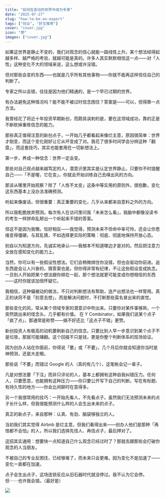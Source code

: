 ```yaml
---
title: "如何在变动的世界中成为专家"
date: "2025-07-27"
slug: "how-to-be-an-expert"
tags: ["创业", "好文推荐"]
cover: "cover.jpg"
icon: "😎"
images: ["cover.jpg"]
---
```

如果这世界是静止不变的，我们对观念的信心就能一路线性上升。某个想法经得起越多样、越严格的考验，就越可能是真的。许多人其实默默相信这一点——对「人性」这种变化不大的领域来说，这么想或许没错。



但对那些会变的东西——也就是几乎所有其他事物——你就不能再这样信任自己的判断了。



专家之所以会错，往往是因为他们精通的，是一个早已过期的世界。



有办法避免这种情况吗？能不能不被过时信念困住？答案是——可以，但得靠一点方法。



我曾经花了将近十年投资早期新创，而颇具讽刺的是，要在这领域成功，靠的正是不断砍掉重练信念的能力。



那些真正值得注意的新创点子，一开始几乎都看起来像烂主意，原因很简单：世界才刚变，而这个变化刚好让它从坏变成了对。我花了很多时间学会分辨这种「翻盘」，而这套技巧，其实也能套用在一切新想法上。



第一步，养成一种信念：世界一定会变。



那些对自己观点越来越笃定的人，潜意识里其实是认定世界静止。只要你不时提醒自己——「不是喔，它在变」，你就会开始训练自己去嗅出风的方向。



那该从哪里开始观察？除了「人性不太变」这条中等实用的原则外，很抱歉，变化这东西基本上没办法准确预测。



听起来像废话，但很重要：真正重要的变化，几乎从来都来自意料之外的方向。



所以我乾脆放弃预测。每次有人在访问里问我「未来怎么看」，我脑中都像没读书的考生一样拼命乱掰出一个听起来不错的答案。



但这不是因为我懒。恰好相反——我觉得，预测未来不但命中率可怜，还会让你思维变得僵硬。与其乱猜，不如选择更实际的策略：彻底、彻底地保持开放心态。



别自以为知道方向，先诚实地承认——我根本不知道哪边才是对的。然后把注意力全放在感知变化的能力上。



当然，你可以有一些假设性想法。它们会稍微绑住你没错，但也会驱动你前进。追东西是会让人兴奋的，猜答案也是。但你得非常有纪律，不让这些假设变成执念。
一旦别人开始把某个想法跟你绑在一起，那个想法就更可能变成你想相信的东西——这时你就该加倍怀疑它。



我相信，这种偏被动的做法，不只对判断想法有帮助，连产出想法也一样管用。真正的诀窍不是「刻意去想」，而是解决问题时，不打断那些莫名冒出来的直觉。



那些变化的风，常从某个领域专家的潜意识中吹出来。只要你对某件事够熟，一个突然跳出来的怪念头，几乎都有价值。
在 Y Combinator，如果我们说某个点子「疯了点」，那通常是称赞——搞不好还比「这点子不错」更赞。



新创投资人有极高的动机要刷新自己的信念。只要比别人早一步意识到某个点子不是垃圾，那就可能赚翻。这个回报不只是钱，更是你整个判断体系的现场验证。



因为创办人站在你面前，你得说「要」或「不要」，几个月后你就会知道你当时是神预测，还是大走眼。



那些说「不要」而错过 Google 的人（真的有几个），这笔帐会记一辈子。



凡是对想法要「下注」而非只评论的人，基本上都拥有这种自我纠错压力。任何人，只要愿意，也能拥有这种压力——你只要公开写下自己的判断。写在有标题、有持久性的地方——你会比闲聊时在意得多。



另一个我很常用的技巧：一开始先看人，不先看点子。虽然我们无法预测未来的点子长什么样，但我很能预测什么样的人会生出未来的点子。



真正的新点子，来自那种：认真、有劲、脑袋够独立的人。



当初我们其实觉得 Airbnb 是烂主意，但我们看得出来——创办人他们是那种「再怪都不会怕」的人，所以我们选择先信人、再信点子，最后押对了。



这招其实通用：想要快一点知道自己什么观念已经过时了？那就去跟那些会打破你观念的人当朋友。



不被自己的专业反困住，已经够难了，而未来只会更难。因为变化不是加速了——变化一直都在加速。



点子会生出点子，这场连锁反应从旧石器时代就没停过。我不认为它会停。
但⋯⋯也许我会错。（最好是）




![](https://prod-files-secure.s3.us-west-2.amazonaws.com/112d0858-5090-4d34-a606-b75eb8d65fd2/46476355-9cf3-4e99-9b7a-3531bc426380/1000202064.png?X-Amz-Algorithm=AWS4-HMAC-SHA256&X-Amz-Content-Sha256=UNSIGNED-PAYLOAD&X-Amz-Credential=ASIAZI2LB466RTYFGX63%2F20250913%2Fus-west-2%2Fs3%2Faws4_request&X-Amz-Date=20250913T231047Z&X-Amz-Expires=3600&X-Amz-Security-Token=IQoJb3JpZ2luX2VjENf%2F%2F%2F%2F%2F%2F%2F%2F%2F%2FwEaCXVzLXdlc3QtMiJHMEUCIQDwNgTApMwEbPd%2F7aq%2B%2FAv10zC8u8KlUJSEV1r%2BJEueUAIgQ%2BtQVXage7%2BAcD6m5yyFJwkM3aptHQKF6DIm7If4MS8q%2FwMIUBAAGgw2Mzc0MjMxODM4MDUiDO2SKo4LTHu4j5t8eSrcA8EODrpr5NdRi0CVwGaXmG7imuQEeRiiMx%2BsQRtBEC4eVSxV4s3%2BsVcTolOKVbdRf2MODC3rY3CiN22IWiR20RrD%2FAqo2tCDccyvE%2B6tWgTOMgwZNL%2ByMUhDwqXjlVrHgFo4ULaBbc4wmDsOy%2FR2WZigZl43Velxrm0ZRiMIe9VEy8ZwZWVueybxytDUEPA6aW%2Fdh4%2BJ6JGMzRcHjw9VoXzqcvS9wrc3ZJEzGg0Ho1a4PeKTZ0MKaiSaSauaNZMGePRHB3CPau9o6peU7bZFPfzt6YAPBR0Jdrdq%2FQKn5AHyfrqJ5s8g7Ldi%2B55mgQFgUAcPHLBeViL7shVFvUC81YjuBnorEr%2F11RJkJMYAXUY2M7EBhkWvEfWXQpZ24fETQ4e64efmbxB0FisVhZE1zWDp2pLcNdJ4VkCZrAMzPle7diM6wbo16gYkRcy5Ewyr%2Bsna3VX66YjQQ%2BN3Cy2hwKbBJ449Ae0pv5EWqz84FNhAvWtp%2B8zntXm2L%2FCHwcYw%2BYfO2UbxDop7vMEXVavUUr1QN7yaj%2BBqbCxKdJQ1S80Avkw6DSRT1b29VdTfqy2W4iqGktzLlaHDFCsQnD2pjhC%2B8%2F8ldCtghGbvafv6nyjOd%2BFY8baFRJoNVx8tMOzfl8YGOqUBDAP23TB5myDqKBSWjQ55jqbSQW9KS7%2FO0owxXO9MpcKf5fb0MjWVZnEYBrVS8CVzGs5e27nZ1vZAx1NEt%2FIr%2Fo8FWdtvSfEwPRxMfr2Kbb4iHzPWq%2B4xrKAEsPP%2FJfl2QPGDv34UDXpgWswgUGQwHLub8j%2F3nQz6bBVtQkQG5Sv6HlfbPjWUXU2QqjQYTJ0tZGS4CstDpUZWmMKDEvjrz9dgGrop&X-Amz-Signature=6e63c1e0294e34fc2bdd1b4b3f9c18e92b95cb1c1d8f1021e754985035f0a243&X-Amz-SignedHeaders=host&x-amz-checksum-mode=ENABLED&x-id=GetObject)

